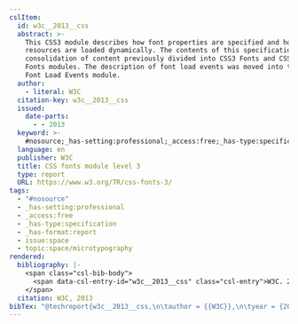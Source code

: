 ```yaml
---
cslItem:
  id: w3c__2013__css
  abstract: >-
    This CSS3 module describes how font properties are specified and how font
    resources are loaded dynamically. The contents of this specification are a
    consolidation of content previously divided into CSS3 Fonts and CSS3 Web
    Fonts modules. The description of font load events was moved into the CSS3
    Font Load Events module.
  author:
    - literal: W3C
  citation-key: w3c__2013__css
  issued:
    date-parts:
      - - 2013
  keyword: >-
    #nosource;_has-setting:professional;_access:free;_has-type:specification;_has-format:report;collection::space::microtypography
  language: en
  publisher: W3C
  title: CSS fonts module level 3
  type: report
  URL: https://www.w3.org/TR/css-fonts-3/
tags:
  - "#nosource"
  - _has-setting:professional
  - _access:free
  - _has-type:specification
  - _has-format:report
  - issue:space
  - topic:space/microtypography
rendered:
  bibliography: |-
    <span class="csl-bib-body">
      <span data-csl-entry-id="w3c__2013__css" class="csl-entry">W3C. 2013. <i>CSS fonts module level 3</i>. W3C. <a href='https://www.w3.org/TR/css-fonts-3/'>https://www.w3.org/TR/css-fonts-3/</a></span>
    </span>
  citation: W3C, 2013
bibTex: "@techreport{w3c__2013__css,\n\tauthor = {{W3C}},\n\tyear = {2013},\n\tinstitution = {W3C},\n\ttitle = {CSS fonts module level 3},\n}\n\n"
---
```


